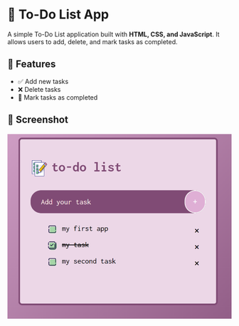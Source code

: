 # 📝 To-Do List App

A simple To-Do List application built with **HTML, CSS, and JavaScript**. It allows users to add, delete, and mark tasks as completed.

## 🌟 Features
- ✅ Add new tasks  
- ❌ Delete tasks  
- 🏁 Mark tasks as completed

## 📝 Screenshot
![To-Do List UI](screenshot/ss.png)

